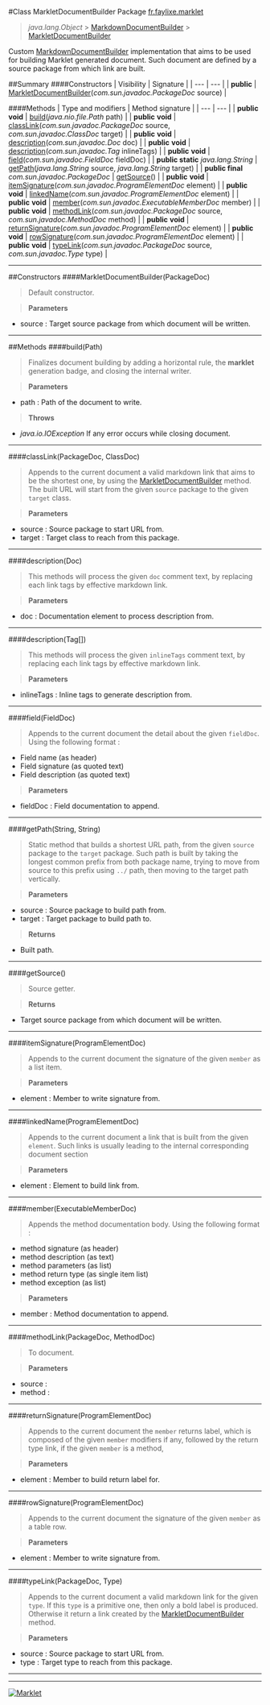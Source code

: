 #Class MarkletDocumentBuilder
Package [fr.faylixe.marklet](README.md)<br>

> *java.lang.Object* > [MarkdownDocumentBuilder](MarkdownDocumentBuilder.md) > [MarkletDocumentBuilder](MarkletDocumentBuilder.md)



Custom [MarkdownDocumentBuilder](MarkdownDocumentBuilder.md) implementation
 that aims to be used for building Marklet generated
 document. Such document are defined by a source package
 from which link are built.


##Summary
####Constructors
| Visibility | Signature |
| --- | --- |
| **public** | [MarkletDocumentBuilder](#markletdocumentbuilderpackagedoc)(*com.sun.javadoc.PackageDoc* source) |

####Methods
| Type and modifiers | Method signature |
| --- | --- |
| **public** **void** | [build](#buildpath)(*java.nio.file.Path* path) |
| **public** **void** | [classLink](#classlinkpackagedoc-classdoc)(*com.sun.javadoc.PackageDoc* source, *com.sun.javadoc.ClassDoc* target) |
| **public** **void** | [description](#descriptiondoc)(*com.sun.javadoc.Doc* doc) |
| **public** **void** | [description](#descriptiontag)(*com.sun.javadoc.Tag* inlineTags) |
| **public** **void** | [field](#fieldfielddoc)(*com.sun.javadoc.FieldDoc* fieldDoc) |
| **public static** *java.lang.String* | [getPath](#getpathstring-string)(*java.lang.String* source, *java.lang.String* target) |
| **public final** *com.sun.javadoc.PackageDoc* | [getSource](#getsource)() |
| **public** **void** | [itemSignature](#itemsignatureprogramelementdoc)(*com.sun.javadoc.ProgramElementDoc* element) |
| **public** **void** | [linkedName](#linkednameprogramelementdoc)(*com.sun.javadoc.ProgramElementDoc* element) |
| **public** **void** | [member](#memberexecutablememberdoc)(*com.sun.javadoc.ExecutableMemberDoc* member) |
| **public** **void** | [methodLink](#methodlinkpackagedoc-methoddoc)(*com.sun.javadoc.PackageDoc* source, *com.sun.javadoc.MethodDoc* method) |
| **public** **void** | [returnSignature](#returnsignatureprogramelementdoc)(*com.sun.javadoc.ProgramElementDoc* element) |
| **public** **void** | [rowSignature](#rowsignatureprogramelementdoc)(*com.sun.javadoc.ProgramElementDoc* element) |
| **public** **void** | [typeLink](#typelinkpackagedoc-type)(*com.sun.javadoc.PackageDoc* source, *com.sun.javadoc.Type* type) |

---


##Constructors
####MarkletDocumentBuilder(PackageDoc)
> Default constructor.

> **Parameters**
* source : Target source package from which document will be written.


---


##Methods
####build(Path)
> Finalizes document building by adding a
 horizontal rule, the **marklet** generation
 badge, and closing the internal writer.

> **Parameters**
* path : Path of the document to write.

> **Throws**
* *java.io.IOException* If any error occurs while closing document.


---

####classLink(PackageDoc, ClassDoc)
> Appends to the current document a valid markdown link
 that aims to be the shortest one, by using the
 [MarkletDocumentBuilder](MarkletDocumentBuilder.md) method. The
 built URL will start from the given ``source``
 package to the given ``target`` class.

> **Parameters**
* source : Source package to start URL from.
* target : Target class to reach from this package.


---

####description(Doc)
> This methods will process the given ``doc``
 comment text, by replacing each link tags
 by effective markdown link.

> **Parameters**
* doc : Documentation element to process description from.


---

####description(Tag[])
> This methods will process the given ``inlineTags``
 comment text, by replacing each link tags
 by effective markdown link.

> **Parameters**
* inlineTags : Inline tags to generate description from.


---

####field(FieldDoc)
> Appends to the current document the detail
 about the given ``fieldDoc``. Using the
 following format :
 
 * Field name (as header)
 * Field signature (as quoted text)
 * Field description (as quoted text)

> **Parameters**
* fieldDoc : Field documentation to append.


---

####getPath(String, String)
> Static method that builds a shortest URL path, from
 the given ``source`` package to the ``target`` package.
 Such path is built by taking the longest common prefix
 from both package name, trying to move from source to this
 prefix using ``../`` path, then moving to the target path
 vertically.

> **Parameters**
* source : Source package to build path from.
* target : Target package to build path to.

> **Returns**
* Built path.


---

####getSource()
> Source getter.

> **Returns**
* Target source package from which document will be written.


---

####itemSignature(ProgramElementDoc)
> Appends to the current document the signature
 of the given ``member`` as a list item.

> **Parameters**
* element : Member to write signature from.


---

####linkedName(ProgramElementDoc)
> Appends to the current document a link that is
 built from the given ``element``. Such links is
 usually leading to the internal corresponding
 document section

> **Parameters**
* element : Element to build link from.


---

####member(ExecutableMemberDoc)
> Appends the method documentation body. Using the
 following format :
 
 * method signature (as header)
 * method description (as text)
 * method parameters (as list)
 * method return type (as single item list)
 * method exception (as list)

> **Parameters**
* member : Method documentation to append.


---

####methodLink(PackageDoc, MethodDoc)
> To document.

> **Parameters**
* source : 
* method : 


---

####returnSignature(ProgramElementDoc)
> Appends to the current document the ``member``
 returns label, which is composed of the given
 ``member`` modifiers if any, followed by the
 return type link, if the given ``member`` is
 a method,

> **Parameters**
* element : Member to build return label for.


---

####rowSignature(ProgramElementDoc)
> Appends to the current document the signature
 of the given ``member`` as a table row.

> **Parameters**
* element : Member to write signature from.


---

####typeLink(PackageDoc, Type)
> Appends to the current document a valid markdown
 link for the given ``type``. If this ``type``
 is a primitive one, then only a bold label
 is produced. Otherwise it return a link
 created by the [MarkletDocumentBuilder](MarkletDocumentBuilder.md)
 method.

> **Parameters**
* source : Source package to start URL from.
* type : Target type to reach from this package.


---

---

[![Marklet](https://img.shields.io/badge/Generated%20by-Marklet-green.svg)](https://github.com/Faylixe/marklet)